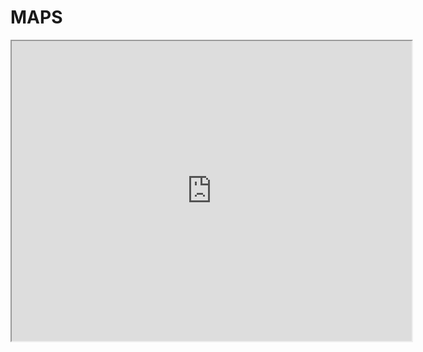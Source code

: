 # MAPS
<iframe src="https://www.google.com/maps/d/u/0/embed?mid=1kOHc8FJ5HPaMkWzM-gfXOYcWQX5kDRPA" width="640" height="480"></iframe>
